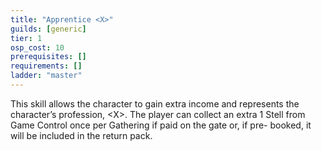 ```yaml
---
title: "Apprentice <X>"
guilds: [generic]
tier: 1
osp_cost: 10
prerequisites: []
requirements: []
ladder: "master"
---
```

This skill allows the character to gain extra income and represents the character’s profession, \<X>. The player can collect an extra 1 Stell from Game Control once per Gathering if paid on the gate or, if pre- booked, it will be included in the return pack.